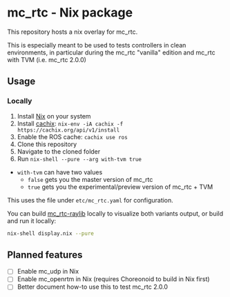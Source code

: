 mc_rtc - Nix package
==

This repository hosts a nix overlay for mc_rtc.

This is especially meant to be used to tests controllers in clean environments, in particular during the mc_rtc "vanilla" edition and mc_rtc with TVM (i.e. mc_rtc 2.0.0)

Usage
--

### Locally

1. Install [Nix](https://nixos.org/download.html) on your system
2. Install [cachix](https://github.com/cachix/cachix): `nix-env -iA cachix -f https://cachix.org/api/v1/install`
3. Enable the ROS cache: `cachix use ros`
4. Clone this repository
5. Navigate to the cloned folder
6. Run `nix-shell --pure --arg with-tvm true`

- `with-tvm` can have two values
  - `false` gets you the master version of mc_rtc
  - `true` gets you the experimental/preview version of mc_rtc + TVM

This uses the file under `etc/mc_rtc.yaml` for configuration.

You can build [mc_rtc-raylib](https://github.com/gergondet/mc_rtc-raylib/) locally to visualize both variants output, or build and run it locally:

```bash
nix-shell display.nix --pure
```

Planned features
--

- [ ] Enable mc_udp in Nix
- [ ] Enable mc_openrtm in Nix (requires Choreonoid to build in Nix first)
- [ ] Better document how-to use this to test mc_rtc 2.0.0
